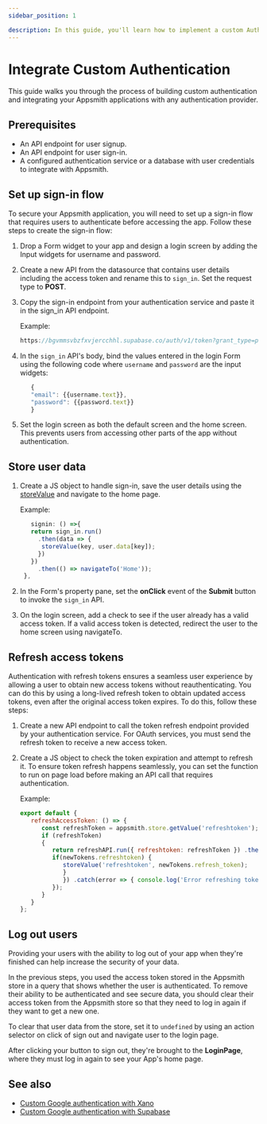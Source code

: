 ```yaml
---
sidebar_position: 1

description: In this guide, you'll learn how to implement a custom Auth flow using an API with JWTs.
---
```


# Integrate Custom Authentication

This guide walks you through the process of building custom authentication and integrating your Appsmith applications with any authentication provider.

## Prerequisites
- An API endpoint for user signup.
- An API endpoint for user sign-in.
- A configured authentication service or a database with user credentials to integrate with Appsmith.

## Set up sign-in flow
To secure your Appsmith application, you will need to set up a sign-in flow that requires users to authenticate before accessing the app. Follow these steps to create the sign-in flow:
1. Drop a Form widget to your app and design a login screen by adding the Input widgets for username and password.
2. Create a new API from the datasource that contains user details including the access token and rename this to `sign_in`. Set the request type to **POST**. 
3. Copy the sign-in endpoint from your authentication service and paste it in the sign_in API endpoint.
   
   Example:
    ```jsx
    https://bgvmmsvbzfxvjercchhl.supabase.co/auth/v1/token?grant_type=password
    ```
4. In the `sign_in` API's body, bind the values entered in the login Form using the following code where `username` and `password` are the input widgets:
   
   ```jsx
      {
      "email": {{username.text}},
      "password": {{password.text}}
      }
   ```
5. Set the login screen as both the default screen and the home screen. This prevents users from accessing other parts of the app without authentication.

## Store user data
1. Create a JS object to handle sign-in, save the user details using the [storeValue](/reference/appsmith-framework/widget-actions/store-value) and navigate to the home page.

   Example:
   ```jsx
      signin: () =>{
      return sign_in.run()
        .then(data => {
         storeValue(key, user.data[key]);
        })
      })
        .then(() => navigateTo('Home'));
    },
   ```
2. In the Form's property pane, set the **onClick** event of the **Submit** button to invoke the `sign_in` API.
3. On the login screen, add a check to see if the user already has a valid access token. If a valid access token is detected, redirect the user to the home screen using navigateTo.


## Refresh access tokens
Authentication with refresh tokens ensures a seamless user experience by allowing a user to obtain new access tokens without reauthenticating. You can do this by using a long-lived refresh token to obtain updated access tokens, even after the original access token expires. To do this, follow these steps:
1. Create a new API endpoint to call the token refresh endpoint provided by your authentication service. For OAuth services, you must send the refresh token to receive a new access token.
2. Create a JS object to check the token expiration and attempt to refresh it. To ensure token refresh happens seamlessly, you can set the function to run on page load before making an API call that requires authentication.

   Example:

   ```jsx
   export default { 
      refreshAccessToken: () => { 
         const refreshToken = appsmith.store.getValue('refreshtoken'); 
         if (refreshToken) 
         { 
            return refreshAPI.run({ refreshtoken: refreshToken }) .then(newTokens => { storeValue('accesstoken', newTokens.accesstoken);
            if(newTokens.refreshtoken) { 
               storeValue('refreshtoken', newTokens.refresh_token); 
               } 
               }) .catch(error => { console.log('Error refreshing token:', error);
            }); 
         } 
      } 
   };
   ```

## Log out users
Providing your users with the ability to log out of your app when they're finished can help increase the security of your data.

In the previous steps, you used the access token stored in the Appsmith store in a query that shows whether the user is authenticated. To remove their ability to be authenticated and see secure data, you should clear their access token from the Appsmith store so that they need to log in again if they want to get a new one.

To clear that user data from the store, set it to `undefined` by using an action selector on click of sign out and navigate user to the login page.

After clicking your button to sign out, they're brought to the **LoginPage**, where they must log in again to see your App's home page.

## See also
* [Custom Google authentication with Xano](https://www.youtube.com/watch?v=n3XSAA7q--I)
* [Custom Google authentication with Supabase](https://www.youtube.com/watch?v=mfhHUDNCkoQ)
